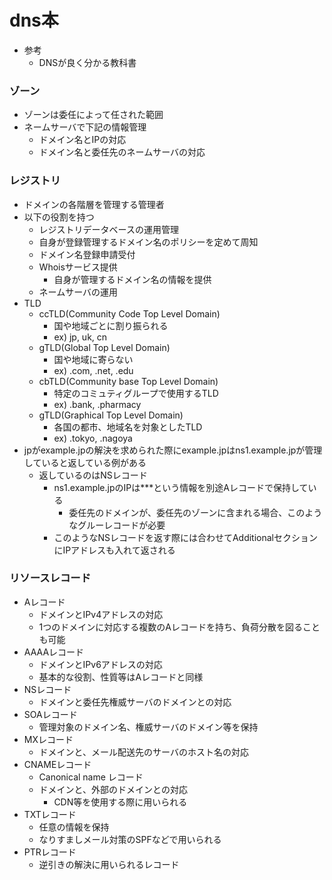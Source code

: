 # dns本

* 参考
  * DNSが良く分かる教科書

### ゾーン

* ゾーンは委任によって任された範囲
* ネームサーバで下記の情報管理
  * ドメイン名とIPの対応
  * ドメイン名と委任先のネームサーバの対応

### レジストリ

* ドメインの各階層を管理する管理者
* 以下の役割を持つ
  * レジストリデータベースの運用管理
  * 自身が登録管理するドメイン名のポリシーを定めて周知
  * ドメイン名登録申請受付
  * Whoisサービス提供
    * 自身が管理するドメイン名の情報を提供
  * ネームサーバの運用
* TLD
  * ccTLD(Community Code Top Level Domain)
    * 国や地域ごとに割り振られる
    * ex) jp, uk, cn
  * gTLD(Global Top Level Domain)
    * 国や地域に寄らない
    * ex) .com, .net, .edu
  * cbTLD(Community base Top Level Domain)
    * 特定のコミュティグループで使用するTLD
    * ex) .bank, .pharmacy
  * gTLD(Graphical Top Level Domain)
    * 各国の都市、地域名を対象としたTLD
    * ex) .tokyo, .nagoya
* jpがexample.jpの解決を求められた際にexample.jpはns1.example.jpが管理していると返している例がある
    * 返しているのはNSレコード
      * ns1.example.jpのIPは***という情報を別途Aレコードで保持している
        * 委任先のドメインが、委任先のゾーンに含まれる場合、このようなグルーレコードが必要
      * このようなNSレコードを返す際には合わせてAdditionalセクションにIPアドレスも入れて返される

### リソースレコード

* Aレコード
    * ドメインとIPv4アドレスの対応
    * 1つのドメインに対応する複数のAレコードを持ち、負荷分散を図ることも可能
* AAAAレコード
    * ドメインとIPv6アドレスの対応
    * 基本的な役割、性質等はAレコードと同様
* NSレコード
    * ドメインと委任先権威サーバのドメインとの対応
* SOAレコード
    * 管理対象のドメイン名、権威サーバのドメイン等を保持
* MXレコード
    * ドメインと、メール配送先のサーバのホスト名の対応
* CNAMEレコード
    * Canonical name レコード
    * ドメインと、外部のドメインとの対応
        * CDN等を使用する際に用いられる
* TXTレコード
    * 任意の情報を保持
    * なりすましメール対策のSPFなどで用いられる
* PTRレコード
    * 逆引きの解決に用いられるレコード